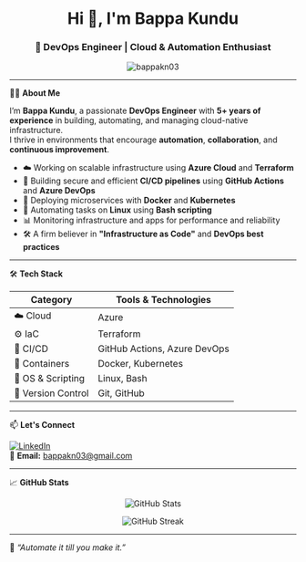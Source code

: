 <h1 align="center">Hi 👋, I'm Bappa Kundu</h1>
<h3 align="center">🚀 DevOps Engineer | Cloud & Automation Enthusiast</h3>

<p align="center">
  <img src="https://komarev.com/ghpvc/?username=bappakn03&label=Profile%20views&color=0e75b6&style=flat" alt="bappakn03" />
</p>

---

🧑‍💻 **About Me**

I’m **Bappa Kundu**, a passionate **DevOps Engineer** with **5+ years of experience** in building, automating, and managing cloud-native infrastructure.  
I thrive in environments that encourage **automation**, **collaboration**, and **continuous improvement**.

- ☁️ Working on scalable infrastructure using **Azure Cloud** and **Terraform**
- 🔁 Building secure and efficient **CI/CD pipelines** using **GitHub Actions** and **Azure DevOps**
- 🐳 Deploying microservices with **Docker** and **Kubernetes**
- 🐧 Automating tasks on **Linux** using **Bash scripting**
- 📊 Monitoring infrastructure and apps for performance and reliability
- 🛠️ A firm believer in **"Infrastructure as Code"** and **DevOps best practices**

---

🛠️ **Tech Stack**

| Category | Tools & Technologies |
|----------|----------------------|
| ☁️ Cloud | Azure |
| ⚙️ IaC   | Terraform |
| 🔄 CI/CD | GitHub Actions, Azure DevOps |
| 🐳 Containers | Docker, Kubernetes |
| 🐧 OS & Scripting | Linux, Bash |
| 📁 Version Control | Git, GitHub |

---

📫 **Let's Connect**

[![LinkedIn](https://img.shields.io/badge/LinkedIn-blue?style=flat&logo=linkedin&logoColor=white)](https://www.linkedin.com/in/bappa-kundu-3223a5354)  
📧 **Email:** bappakn03@gmail.com  

---

📈 **GitHub Stats**

<p align="center">
  <img src="https://github-readme-stats.vercel.app/api?username=bappakn03&show_icons=true&theme=github_dark" alt="GitHub Stats" />
</p>

<p align="center">
  <img src="https://github-readme-streak-stats.herokuapp.com/?user=bappakn03&theme=github-dark" alt="GitHub Streak" />
</p>

---

🔁 *“Automate it till you make it.”*
